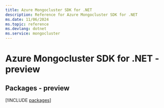 ```yaml
---
title: Azure Mongocluster SDK for .NET
description: Reference for Azure Mongocluster SDK for .NET
ms.date: 11/06/2024
ms.topic: reference
ms.devlang: dotnet
ms.service: mongocluster
---
```

# Azure Mongocluster SDK for .NET - preview
## Packages - preview
[!INCLUDE [packages](mongocluster-index.md)]
